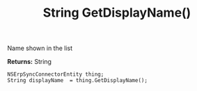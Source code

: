 ﻿---
uid: crmscript_ref_NSErpSyncConnectorEntity_GetDisplayName
title: String GetDisplayName()
intellisense: NSErpSyncConnectorEntity.GetDisplayName
keywords: NSErpSyncConnectorEntity, GetDisplayName
so.topic: reference
---

Name shown in the list

**Returns:** String


```crmscript
NSErpSyncConnectorEntity thing;
String displayName  = thing.GetDisplayName();
```


